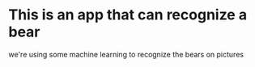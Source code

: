 # This is an app that can recognize a bear

we're using some machine learning to recognize the bears on pictures

